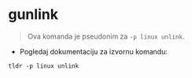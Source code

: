 # gunlink

> Ova komanda je pseudonim za `-p linux unlink`.

- Pogledaj dokumentaciju za izvornu komandu:

`tldr -p linux unlink`
